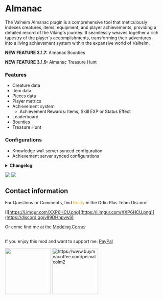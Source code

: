 # Almanac
The Valheim Almanac plugin is a comprehensive tool that meticulously indexes creatures, items, equipment, and player achievements, providing a detailed record of the Viking's journey. It seamlessly weaves together a rich tapestry of the player's accomplishments, transforming their adventures into a living achievement system within the expansive world of Valheim.

**NEW FEATURE 3.1.7:** Almanac Bounties

**NEW FEATURE 3.1.9:** Almanac Treasure Hunt
### Features
- Creature data
- Item data
- Pieces data
- Player metrics
- Achievement system
  - Achievement Rewards: Items, Skill EXP or Status Effect
- Leaderboard
- Bounties
- Treasure Hunt

### Configurations
- Knowledge wall server synced configuration
- Achievement server synced configurations

<details>
<summary><b>Changelog</b></summary>

| `Version` | `Update Notes`                                                                                                      |
|-----------|---------------------------------------------------------------------------------------------------------------------|
| 1.0.0     | - Initial Release                                                                                                   |
| 1.0.1     | - Wrong name lol                                                                                                    |
| 1.0.2     | - Small Tweak for compatibility with RtdMonsters and monsterlabz                                                    |
| 1.0.3     | - Fixed compatibility with modded monster mods that have missing values                                             |
| 1.0.4     | - Minor tweaks to make mod work in various languages by having text dynamically resize                              |
| 1.0.5     | - Minor changes to the logic on how it finds creature to display in languages other than english                    |
| 1.0.6     | - Added a patch to fix any overlapping trophies                                                                     |
| 1.0.7     | - Hotfix for latest valheim patch - more updates to come soon                                                       |
| 2.0.0     | - Major update - Almanac now supports items                                                                         |
| 2.0.1     | - Almanac now supports pieces                                                                                       |
| 2.1.0     | - Added Black List feature and fixed minor bugs                                                                     |
| 2.1.1     | - fixed minor bug                                                                                                   |
| 2.1.2     | - fixed black list and duplicate pieces                                                                             |
| 2.1.3     | - improved blacklist and added drop chance to creature info                                                         |
| 2.2.0     | - Player Metrics and Achievement system                                                                             |
| 2.2.1     | - Added item count / total to panels and compatibility with MinimalUI                                               |
| 2.2.2     | - Controller Support                                                                                                |
| 2.2.3     | - minor bug fix with kill tracker and added config to make almanac panel transparent to use with minimal ui         |
| 2.2.4     | - another minor bug fix                                                                                             |
| 2.2.5     | - Compatibility with World Advancement Progression                                                                  |
| 2.2.6     | - Added Auga incompatibility flag and fixed guardian power icon for custom powers                                   |
| 2.2.7     | - auga incompatibility                                                                                              |
| 2.2.8     | - More redundancy on custom status effects and french translations update                                           |
| 2.2.9     | - Some krumpac compatibility work and moved ignore list to a yml format in the config folder                        |
| 2.3.0     | - Hotfix compatibility with recent valheim patch update                                                             |
| 2.3.1     | - fix for list of biome creatures config                                                                            |
| 3.0.0     | - Overhaul of entire project. Delete all old config files to clean up workspace                                     |
| 3.0.1     | - Fixed the leaderboard and tweaked the creature panel                                                              |
| 3.0.2     | - Localization for many languages built-in and some minor fixes                                                     |
| 3.0.3     | - Fixed creature panel - achievement panel improved - localization improved                                         |
| 3.0.4     | - Small localization fixes and filtering                                                                            |
| 3.0.5     | - Added further information on fish and fixed achievement completion percentage                                     |
| 3.0.6     | - Check completed achievements when achievements are changed                                                        |
| 3.0.7     | - Fixed interact button not working until you opened inventory                                                      |
| 3.0.8     | - Hotfix if defeat key not found in player data                                                                     |
| 3.0.9     | - Fixed achievements rewards                                                                                        |
| 3.1.0     | - Small fixes for compatibility with Krumpac                                                                        |
| 3.1.1     | - Tweaked visuals of achievement panel to showcase active effects - effects persist upon death and log out / log in |
| 3.1.2     | - Moved player tracked data to player custom data and added configurable hotkey to open almanac                     |
| 3.1.3     | - Added new achievement reward types (Items,Skills,StatusEffect) and a redundancy if almanac fails to get item icon |
| 3.1.4     | - Added function that updates leaderboard if player is server                                                       |
| 3.1.5     | - Added feature to create grouped achievements                                                                      |
| 3.1.6     | - Improved terminal commands and tweaked player controller to not move while almanac is open                        |
| 3.1.7     | - Added new achievement type: CustomPickable and Almanac Bounties                                                   |
| 3.1.8     | - Fixed achievement button                                                                                          |
| 3.1.9     | - Improved Bounty UI, Added Treasure Hunt                                                                           |
| 3.2.0     | - Fixed logout issues and patched eating food metric                                                                |
| 3.2.1     | - Added cost to treasure hunts                                                                                      |
</details>


![](https://i.imgur.com/wgmkQTD.png)
![](https://i.imgur.com/f8II690.png)

## Contact information
For Questions or Comments, find <span style="color:orange">Rusty</span> in the Odin Plus Team Discord

[![https://i.imgur.com/XXP6HCU.png](https://i.imgur.com/XXP6HCU.png)](https://discord.gg/v89DHnpvwS)

Or come find me at the [Modding Corner](https://discord.gg/fB8aHSfA8B)

##
If you enjoy this mod and want to support me:
[PayPal](https://paypal.me/mpei)

<span>
<img src="https://i.imgur.com/rbNygUc.png" alt="" width="150">
<img src="https://i.imgur.com/VZfZR0k.png" alt="https://www.buymeacoffee.com/peimalcolm2" width="150">
</span>
